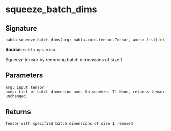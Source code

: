 # squeeze_batch_dims

## Signature

```python
nabla.squeeze_batch_dims(arg: nabla.core.tensor.Tensor, axes: list[int] | None = None) -> nabla.core.tensor.Tensor
```

**Source**: `nabla.ops.view`

Squeeze tensor by removing batch dimensions of size 1.

Parameters
----------
    arg: Input tensor
    axes: List of batch dimension axes to squeeze. If None, returns tensor unchanged.

Returns
-------
    Tensor with specified batch dimensions of size 1 removed


